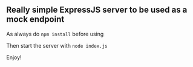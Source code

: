 ## Really simple ExpressJS server to be used as a mock endpoint

As always do `npm install` before using

Then start the server with `node index.js`

Enjoy!
